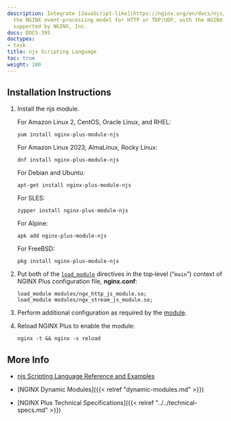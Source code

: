 ```yaml
---
description: Integrate [JavaScript-like](https://nginx.org/en/docs/njs/) code into
  the NGINX event-processing model for HTTP or TDP/UDP, with the NGINX njs module,
  supported by NGINX, Inc.
docs: DOCS-393
doctypes:
- task
title: njs Scripting Language
toc: true
weight: 100
---
```



<span id="install"></span>
## Installation Instructions

1. Install the njs module.
 
   For Amazon Linux 2, CentOS, Oracle Linux, and RHEL:
   
   ```shell
   yum install nginx-plus-module-njs
   ```

   For Amazon Linux 2023, AlmaLinux, Rocky Linux:

   ```shell
   dnf install nginx-plus-module-njs
   ```
   
   For Debian and Ubuntu:
   
   ```shell
   apt-get install nginx-plus-module-njs
   ```

   For SLES:
   
   ```shell
   zypper install nginx-plus-module-njs
   ```

   For Alpine:

   ```shell
   apk add nginx-plus-module-njs
   ```

   For FreeBSD:

   ```shell
   pkg install nginx-plus-module-njs
   ```

2. Put both of the [`load_module`](https://nginx.org/en/docs/ngx_core_module.html#load_module) directives in the top‑level (“`main`”) context of NGINX Plus configuration file, **nginx.conf**:

   ```nginx
   load_module modules/ngx_http_js_module.so;
   load_module modules/ngx_stream_js_module.so;
   ```

3. Perform additional configuration as required by the [module](https://www.nginx.com/blog/introduction-nginscript/).

4. Reload NGINX Plus to enable the module:

   ```shell
   nginx -t && nginx -s reload
   ```


<span id="info"></span>
## More Info

* [njs Scripting Language Reference and Examples](https://nginx.org/en/docs/njs/)

* [NGINX Dynamic Modules]({{< relref "dynamic-modules.md" >}})

* [NGINX Plus Technical Specifications]({{< relref "../../technical-specs.md" >}})
